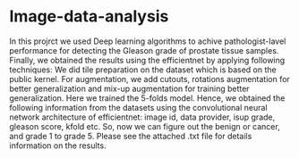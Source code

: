 # Image-data-analysis
In this projrct we used Deep learning algorithms to achive pathologist-lavel performance for detecting the Gleason grade of prostate tissue samples. 
Finally, we obtained the results using the efficientnet by applying following techniques: We did tile preparation on the dataset which is based on the public kernel. For augmentation, we add cutouts, rotations augmentation for better generalization and mix-up augmentation for training better generalization. Here we trained the 5-folds model. Hence, we obtained the following information from the datasets using the convolutional neural network architecture of efficientnet: image id, data provider, isup grade, gleason score, kfold etc. So, now we can figure out the benign or cancer, and grade 1 to grade 5. Please see the attached .txt file for details information on the results.
